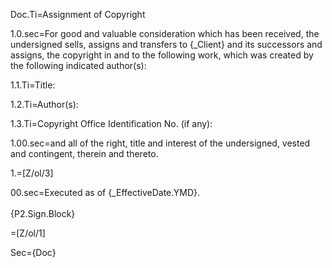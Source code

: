 Doc.Ti=Assignment of Copyright

1.0.sec=For good and valuable consideration which has been received, the undersigned sells, assigns and transfers to {_Client} and its successors and assigns, the copyright in and to the following work, which was created by the following indicated author(s):

1.1.Ti=Title: 	

1.2.Ti=Author(s):	

1.3.Ti=Copyright Office Identification No. (if any):			

1.00.sec=and all of the right, title and interest of the undersigned, vested and contingent, therein and thereto.

1.=[Z/ol/3]

00.sec=Executed as of {_EffectiveDate.YMD}.<br><br>{P2.Sign.Block}

=[Z/ol/1]

Sec={Doc}
